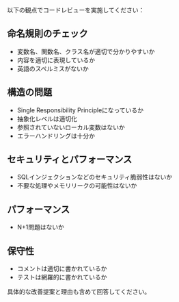 以下の観点でコードレビューを実施してください：

## 命名規則のチェック
- 変数名、関数名、クラス名が適切で分かりやすいか
- 内容を適切に表現しているか
- 英語のスペルミスがないか

## 構造の問題
- Single Responsibility Principleになっているか
- 抽象化レベルは適切化
- 参照されていないローカル変数はないか
- エラーハンドリングは十分か

## セキュリティとパフォーマンス
- SQLインジェクションなどのセキュリティ脆弱性はないか
- 不要な処理やメモリリークの可能性はないか

## パフォーマンス
- N+1問題はないか

## 保守性
- コメントは適切に書かれているか
- テストは網羅的に書かれているか

具体的な改善提案と理由も含めて回答してください。

